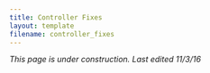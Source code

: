```yaml
---
title: Controller Fixes
layout: template
filename: controller_fixes 
--- 
```


*This page is under construction. Last edited 11/3/16*
